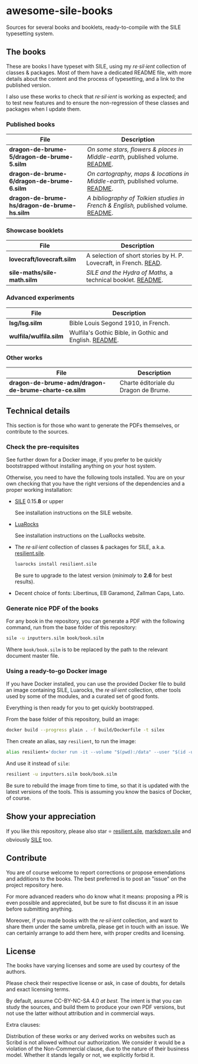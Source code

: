 # awesome-sile-books

Sources for several books and booklets, ready-to-compile with the SILE typesetting system.

## The books

These are books I have typeset with SILE, using my _re·sil·ient_ collection of classes & packages.
Most of them have a dedicated README file, with more details about the content and the process of typesetting, and a link to the published version.

I also use these works to check that _re·sil·ient_ is working as expected; and to test new features and to ensure the non-regression of these classes and packages when I update them.

### Published books

| File | Description |
| ---- | ----------- |
| **dragon-de-brume-5/dragon-de-brume-5.silm** | _On some stars, flowers & places in Middle-earth,_ published volume. [README](dragon-de-brume-5/README.md). |
| **dragon-de-brume-6/dragon-de-brume-6.silm** | _On cartography, maps & locations in Middle-earth,_ published volume. [README](dragon-de-brume-6/README.md). |
| **dragon-de-brume-hs/dragon-de-brume-hs.silm** | _A bibliography of Tolkien studies in French & English,_ published volume. [README](dragon-de-brume-hs/README.md). |

### Showcase booklets

| File | Description |
| ---- | ----------- |
| **lovecraft/lovecraft.silm**   | A selection of short stories by H. P. Lovecraft, in French. [READ](https://www.calameo.com/read/007349338e0ad825f365a). |
| **sile-maths/sile-math.silm**  | _SILE and the Hydra of Maths,_ a technical booklet. [README](sile-maths/README.md). |

### Advanced experiments

| File | Description |
| ---- | ----------- |
| **lsg/lsg.silm** | Bible Louis Segond 1910, in French. |
| **wulfila/wulfila.silm** | Wulfila's Gothic Bible, in Gothic and English. [README](wulfila/README.md). |

### Other works

| File | Description |
| ---- | ----------- |
| **dragon-de-brume-adm/dragon-de-brume-charte-ce.silm** | Charte éditoriale du Dragon de Brume. |

## Technical details

This section is for those who want to generate the PDFs themselves, or contribute to the sources.

### Check the pre-requisites

See further down for a Docker image, if you prefer to be quickly bootstrapped without installing anything on your host system.

Otherwise, you need to have the following tools installed.
You are on your own checking that you have the right versions of the dependencies and a proper working installation:

- [SILE](https://github.com/sile-typesetter/sile) 0.15.**8** or upper

  See installation instructions on the SILE website.

- [LuaRocks](https://luarocks.org/)

  See installation instructions on the LuaRocks website.

- The _re·sil·ient_ collection of classes & packages for SILE, a.k.a. [resilient.sile](https://github.com/Omikhleia/resilient.sile).

  ```bash
  luarocks install resilient.sile
  ```

  Be sure to upgrade to the latest version (_minimaly_ to **2.6** for best results).

- Decent choice of fonts: Libertinus, EB Garamond, Zallman Caps, Lato.

### Generate nice PDF of the books

For any book in the repository, you can generate a PDF with the following command, run from the base folder of this repository:

```bash
sile -u inputters.silm book/book.silm
```

Where `book/book.silm` is to be replaced by the path to the relevant document master file.

### Using a ready-to-go Docker image

If you have Docker installed, you can use the provided Docker file to build an image containing SILE, Luarocks, the _re·sil·ient_ collection, other tools used by some of the modules, and a curated set of good fonts.

Everything is then ready for you to get quickly bootstrapped.

From the base folder of this repository, build an image:

```bash
docker build --progress plain . -f build/Dockerfile -t silex
```

Then create an alias, say `resilient`, to run the image:

```bash
alias resilient='docker run -it --volume "$(pwd):/data" --user "$(id -u):$(id -g)" silex'
```

And use it instead of `sile`:

```bash
resilient -u inputters.silm book/book.silm
```

Be sure to rebuild the image from time to time, so that it is updated with the latest versions of the tools.
This is assuming you know the basics of Docker, of course.

## Show your appreciation

If you like this repository, please also star ⭐ [resilient.sile](https://github.com/Omikhleia/resilient.sile), [markdown.sile](https://github.com/Omikhleia/markdown.sile) and obviously [SILE](https://github.com/sile-typesetter/sile) too.

## Contribute

You are of course welcome to report corrections or propose emendations and additions to the books.
The best preferred is to post an "issue" on the project repository here.

For more advanced readers who do know what it means: proposing a PR is even possible and appreciated, but be sure to fist discuss it in an issue before submitting anything.

Moreover, if you made books with the _re·sil·ient_ collection, and want to share them under the same umbrella, please get in touch with an issue.
We can certainly arrange to add them here, with proper credits and licensing.

## License

The books have varying licenses and some are used by courtesy of the authors.

Please check their respective license or ask, in case of doubts, for details and exact licensing terms.

By default, assume CC-BY-NC-SA 4.0 _at best._
The intent is that you can study the sources, and build them to produce your own PDF versions, but not use the latter without attribution and in commercial ways.

Extra clauses:

Distribution of these works or any derived works on websites such as Scribd is not allowed without our authorization.
We consider it would be a violation of the Non-Commercial clause, due to the nature of their business model.
Whether it stands legally or not, we explicitly forbid it.
